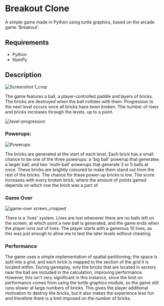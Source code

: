 # Breakout Clone

A simple game made in Python using turtle graphics, based on the arcade game 'Breakout'. 

## Requirements

- Python
- NumPy


## Description
![Screenshot 1_crop](https://github.com/dlaing240/breakout_game/assets/159714200/3f3acdd2-344d-435f-92b5-7fa3e743911d)

The game features a ball, a player-controlled paddle and layers of bricks. The bricks are destroyed when the ball collides with them. Progression to the next level occurs once all bricks have been broken. The number of rows and bricks increases through the levels, up to a point.

![level-progression](https://github.com/dlaing240/breakout_game/assets/159714200/908673df-92db-4c0b-a5e0-fea994502051)

### Powerups:
![Powerups](https://github.com/dlaing240/breakout_game/assets/159714200/c62fe36f-fdf3-4e53-bd3f-f8d69f2347bc)

The bricks are generated at the start of each level. Each brick has a small chance to be one of the three powerups: a 'big ball' powerup that generates a larger ball, and two 'multi-ball' powerups that generate 3 or 5 balls at once. These bricks are brightly coloured to make them stand out from the rest of the bricks. The chance for these power-up bricks is low. The score increases with every broken brick, where the amount of points gained depends on which row the brick was a part of.

### Game Over
![game-over screen_cropped](https://github.com/dlaing240/breakout_game/assets/159714200/32bd3739-f978-42b5-8c03-01d5d66ac8d2)


There is a 'lives' system. Lives are lost whenever there are no balls left on the screen, at which point a new ball is generated, and the game ends when the player runs out of lives. The player starts with a generous 10 lives, as this was just enough to allow me to test the later levels without cheating.

### Performance

The game uses a simple implementation of spatial partitioning; the space is split into a grid, and each brick is mapped to the section of the grid it is located within. During gameplay, only the bricks that are located in sectors near the ball are included in the calculation, improving performance. However, this isn't very significant in this instance, since the limit on performance comes from using the turtle graphics module, so the game still runs slower at large numbers of bricks. This gives the player additional motivation to destroy the bricks, but it also makes the experience less fun and therefore there is a limit imposed on the number of bricks.
